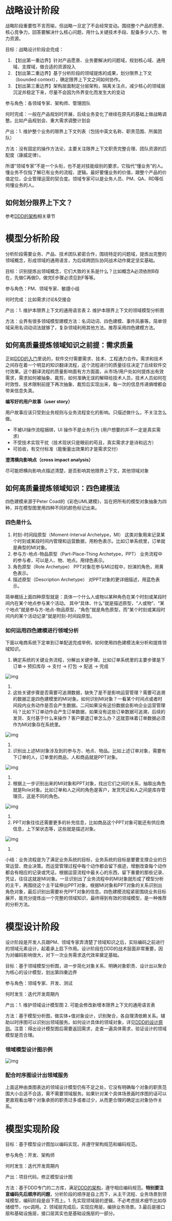 # 战略设计阶段

战略阶段重要性不言而喻，但战略一旦定了不会经常变动。围绕整个产品的愿景、核心竞争力，回答要解决什么核心问题，用什么关键技术手段、配备多少人力、物力资源。

目标：战略设计阶段会完成：

1. 【划出第一重边界】针对产品愿景、业务要解决的问题域，规划核心域、通用域、支撑域，做合适的资源投入
2. 【划出第二重边界】基于分析阶段的领域提炼的成果，划分限界上下文（bounded context），确定限界上下文之间如何协作。
3. 【划出第三重边界】架构层面制定分层架构，隔离关注点，减少核心的领域层沉淀并稳定下来，尽量不会因为外界变化而发生大的变动

参与角色：各领域专家、架构师、管理团队

何时完成：一般在产品规划时开展，后续业务变化了继续在原先的基础上做战略调整。比如产品规划会、重大需求调整计划会

产出：1. 维护整个业务的限界上下文列表（包括中英文名称、职责范围、所属团队）

方法：没有固定的操作方法论，主要关注限界上下文职责完整合理、团队资源的匹配度（康威定律）。

所谓“领域专家”不是一个头衔，也不是对技能级别的要求，它指代“懂业务”的人。懂业务不仅指了解已有业务的流程、逻辑。最好要懂业务的价值，跟整个产品的价值定位，企业管理运营的契合度。领域专家可以是业务人员、PM、QA、RD等任何懂业务的人。

## **如何划分限界上下文？**

参考[DDD的架构](https://wiki2ku.baidu-int.com/pubapi/urlmap?id=1233474887)相关章节

# 模型分析阶段

分析阶段需要业务、产品、技术团队紧密合作，围绕特定的问题域，提炼出完整的领域概念，形成领域的通用语言，为后续跨团队协同战术动作奠定坚实基础。

目标：识别提炼出领域概念，它们大致的关系是什么？比如概念A必须依附B存在，先做C再做D，做完E步骤必须见到F等等。

参与角色：PM、领域专家、敏捷小组

何时完成：比如需求讨论&交接会

产出：1. 维护本限界上下文的通用语言表 2. 维护本限界上下文的领域模型分析图

方法：业界有很多领域模型建模方法：名词动词、四色建模、事件风暴等。简单领域采用名词动词法就够了，复杂领域利用其他方法。推荐采用四色建模方法。

## 如何高质量提炼领域知识之前提：需求质量

正如[DDD的入门](https://wiki2ku.baidu-int.com/pubapi/urlmap?id=1234179212)里说的，软件交付需要需求、技术、工程通力合作。需求和技术之间存在着一个明显的知识翻译流程，这个流程进行的质量往往决定了后续软件交付效果。这个翻译流程的质量影响面有方方面面，从市场/用户处如何提炼出有效需求，需求如何被抽象、裁剪，如何准确无误的解释给技术人员，技术人员如何在时效性、技术限制前提下再次抽象、裁剪后实现出来，每一次的信息传递熵增都会带来信息失真。

**编写好的用户故事（user story）**

用户故事应该只受到业务规则与业务流程变化的影响。只描述做什么，不关注怎么做。

- 不被UI操作流程捆绑，UI 操作不是业务行为 (用户想要的并不一定是真实需求)
- 不受技术实现干扰（技术现状只是眼前的苟且，真实需求才是诗和远方）
- 可验收，有交付标准（能衡量出效果的才是需求交付）

**澄清横向影响点（cross impact analysis）**

尽可能把横向影响点描述清楚，是否影响其他限界上下文，其他领域对象

## 如何高质量提炼领域知识：四色建模法

四色建模来源于Peter Coad的《彩色UML建模》，旨在把所有的模型对象抽象为四种，并在模型图里用四种不同的颜色标记出来。

### 四色是什么

1. 时刻-时间段原型（Moment-Interval Archetype，MI）
   这类对象用来记录某个时刻或某段时间内管理和运营数据，用粉色表示。比如订单系统里，订单就是典型的MI对象。
2. 参与方-地点-物品原型（Part-Place-Thing Archetype，PPT）
   业务流程中的参与者，可以是人、物、地点。用绿色表示。
3. 角色原型（Role Archetype）
   PPT对象在参与MI过程中，扮演的角色，用黄色表示。
4. 描述原型（Description Archetype）
   对PPT对象的更详细描述，用蓝色表示。

简单概括上面四种原型就是：具体一个什么人或物以某种角色在某个时刻或某段时间内在某个地点参与某个活动。 其中“具体、什么”就是描述原型，“人或物”、“某个地点”就是参与方-地点-物品原型，“角色”就是角色原型，而”某个时刻或某段时间内的某个活动记录"就是时刻-时间段原型。

### 如何运用四色建模进行领域分析

下面以电商系统下定单到订单配送完成举例，如何使用四色建模法来分析和提炼领域知识。

1. 确定系统的关键业务流程，分解出关键步骤。比如订单系统里的主要步骤是下订单→ 预扣库存 → 支付 → 打包 → 配送 → 完成

![img](http://rte.weiyun.baidu.com/api/imageDownloadAddress?attachId=0ea7c992a0684beaa4066791a3068006)

1. 
2. 这些关键步骤是否需要可追溯数据，缺失了是不是影响运营管理？需要可追溯的数据正是四色建模里的MI对象。如何识别MI对象？一看某个时间点或者时间段内业务动作是否会产生数据。二问如果没有这份数据会影响企业运营管理吗？比如下订单动作会产生订单数据，如果没有这些订单数据可追溯，后续的发货、支付基于什么来操作？客户要退订单怎么办？这就意味着订单数据必须作为MI对象存在系统里。

![img](http://rte.weiyun.baidu.com/api/imageDownloadAddress?attachId=d6a755a877f842f9a8443c0e96ef3d4a)

1. 
2. 识别出上述MI对象涉及到的参与方、地点、物品。比如上述订单对象，需要有下订单的人，订单里的商品，人和商品就是PPT对象。

![img](http://rte.weiyun.baidu.com/api/imageDownloadAddress?attachId=55cc2775f23f4da9b0fb6c7b33661244)

1. 
2. 根据上一步识别出来的MI对象和PPT对象，找出它们之间的关系，抽取出角色就是Role对象。比如订单和人之间的角色是客户，发货凭证和人之间是库存管理员，这是不同的角色。

![img](http://rte.weiyun.baidu.com/api/imageDownloadAddress?attachId=d43aaacfda624e40981d41721ae64dfd)

1. 
2. PPT对象往往还需要更多的补充信息，比如商品这个PPT对象可能还有供应商信息，上下架状态等，这些就是描述对象。

![img](http://rte.weiyun.baidu.com/api/imageDownloadAddress?attachId=2746c49542284489a8ef8a17f6fdc9cd)

1. 

小结：业务流程是为了满足业务系统的目标，业务系统的目标是要要支撑企业的日常运营、商业决策。而运营管理过程中每个动作都会留下痕迹，增删改查每个动作都会有相应的记录或凭证。根据运营流程中最关心的东西，留下重要的那些记录、凭证，往往这就是MI对象。一旦识别出了业务流程中的MI对象就形成了模型分析的主干，再围绕这个主干延伸出PPT对象，根据MI对象和PPT对象的关系识别出角色对象，最后识别出需要补充PPT对象的信息。四色建模流程紧密围绕业务目标展开，能充分提炼出一个完整的领域知识，最终得到有效的领域模型，是一种推荐的分析方法。

# 模型设计阶段

设计阶段是开发人员跟PM、领域专家弄清楚了领域知识之后，实际编码之前进行的领域元素设计，起着承上启下作用。设计阶段在DDD的战术层面非常重要，因为对编码影响很大，对下一次业务需求迭代效率奠定基础。

目标：基于领域模型分析图，进一步简化对象关系、明确对象职责、设计出以聚合为核心的设计模型，划出第四重边界

参与角色：领域专家、开发、测试

何时发生：迭代开发周期内

产出：1. 维护领域设计模型图 2. 可能会修改新增本限界上下文的通用语言表

方法：基于模型分析图，做实体+值对象设计，识别聚合，各自理清依赖关系。辅助以时序图可以识别出领域服务。如何设计具体的领域对象，详见[DDD的设计原则](https://wiki2ku.baidu-int.com/pubapi/urlmap?id=1233535631)。注意：得出设计模型图后需要返回需求，走查一遍具体需求，验证设计的领域模型是否合理。

### 领域模型设计图示例

![img](http://rte.weiyun.baidu.com/api/imageDownloadAddress?attachId=3cfe73cbdc2d497db86fd60317f2edfb)

### 配合时序图设计出领域服务

上面这种由类图表达的领域设计模型仍有不足之处，它没有明确每个对象的职责范围大小合适不合适，需不需要领域服务。如果针对某个具体场景画时序图的话可以更直观看出哪个对象承担的职责过多或者过少，从而更合理的确定出对象协作关系。

# 模型实现阶段

目标：基于模型设计图加以编码实现，并遵守架构规范和编码规范。

参与角色：开发、架构师

何时发生：迭代开发周期内

产出：项目代码，修正模型设计图

方法：基于DDD专门的二方库，满足[DDD的架构](https://wiki2ku.baidu-int.com/pubapi/urlmap?id=1233474887)，遵守相应编码规范。**特别要注意编码先后顺序的问题**，分析阶段的顺序是自上而下，从主干流程、业务场景到领域模型，编码阶段是自下而上。1. 先实现领域层的逻辑，不必考虑技术细节比如存储细节，rpc调用。2. 领域层完成后，实现应用层，编排业务场景。3.最后是接口层和基础设施层，接口层其实也是基础设施层的一部分。